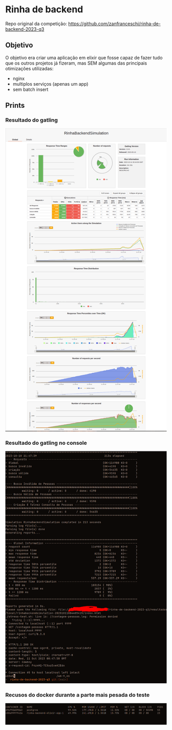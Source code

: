 # Rinha de backend

Repo original da competição: https://github.com/zanfranceschi/rinha-de-backend-2023-q3

## Objetivo

O objetivo era criar uma aplicação em elixir que fosse capaz de fazer tudo que os outros projetos já fizeram, mas SEM algumas das principais otimizações utilizadas:

- nginx
- multiplos serviços (apenas um app)
- sem batch insert

## Prints

### Resultado do gatling
![resultado gatling navegador](./images/gatling-browser.png)

### Resultado do gatling no console
![resultado gatling console](./images/gatling-console.png)

### Recusos do docker durante a parte mais pesada do teste
![Recusos do docker durante a parte mais pesada do teste](./images/docker-stats.png)
